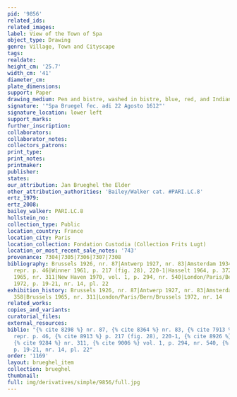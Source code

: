 ```yaml
---
pid: '9856'
related_ids: 
related_images: 
label: View of the Town of Spa
object_type: Drawing
genre: Village, Town and Cityscape
tags: 
realdate: 
height_cm: '25.7'
width_cm: '41'
diameter_cm: 
plate_dimensions: 
support: Paper
drawing_medium: Pen and bistre, washed in bistre, blue, red, and Indian ink
signature: '"Spa Bruegel fec. adi 22 Agosto 1612"'
signature_location: lower left
support_marks: 
further_inscription: 
collaborators: 
collaborator_notes: 
collectors_patrons: 
print_type: 
print_notes: 
printmaker: 
publisher: 
states: 
our_attribution: Jan Brueghel the Elder
other_attribution_authorities: 'Bailey/Walker cat. #PARI.LC.8'
ertz_1979: 
ertz_2008: 
bailey_walker: PARI.LC.8
hollstein_no: 
collection_type: Public
location_country: France
location_city: Paris
location_collection: Fondation Custodia (Collection Frits Lugt)
location_or_most_recent_sale_notes: '743'
provenance: 7304|7305|7306|7307|7308
bibliography: Brussels 1926, nr. 87|Antwerp 1927, nr. 83|Amsterdam 1934, nr. 358,
  repr. p. 46|Winner 1961, p. 217 (fig. 28), 220-1|Hasselt 1964, p. 372 (repr.)|Brussels
  1965, nr. 311|New Haven 1970, vol. 1, p. 294, nr. 540|London/Paris/Bern/Brussels
  1972, p. 19-21, nr. 14, pl. 22
exhibition_history: Brussels 1926, nr. 87|Antwerp 1927, nr. 83|Amsterdam 1934, nr.
  358|Brussels 1965, nr. 311|London/Paris/Bern/Brussels 1972, nr. 14
related_works: 
copies_and_variants: 
curatorial_files: 
external_resources: 
biblio: "{% cite 8298 %} nr. 87, {% cite 8364 %} nr. 83, {% cite 7913 %} nr. 358,
  repr. p. 46, {% cite 8913 %} p. 217 (fig. 28), 220-1, {% cite 8926 %} p. 372 (repr.),
  {% cite 9284 %} nr. 311, {% cite 9006 %} vol. 1, p. 294, nr. 540, {% cite 9345 %}
  p. 19-21, nr. 14, pl. 22"
order: '1169'
layout: brueghel_item
collection: brueghel
thumbnail: 
full: img/derivatives/simple/9856/full.jpg
---
```

